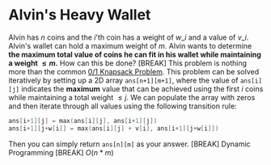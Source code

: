 # Alvin's Heavy Wallet
Alvin has $n$ coins and the $i$'th coin has a weight of $w\_i$ and a value of $v\_i$. Alvin's wallet can hold a maximum weight of $m$. Alvin wants to determine **the maximum total value of coins he can fit in his wallet while maintaining a weight $\le m$.** How can this be done?
[BREAK]
This problem is nothing more than the common [0/1 Knapsack Problem](https://www.geeksforgeeks.org/0-1-knapsack-problem-dp-10/). This problem can be solved iteratively by setting up a 2D array `ans[n+1][m+1]`, where the value of `ans[i][j]` indicates the **maximum** value that can be achieved using the first $i$ coins while maintaining a total weight $\le j$. We can populate the array with zeros and then iterate through all values using the following transition rule: 
```cpp
ans[i+1][j] = max(ans[i][j], ans[i+1][j])
ans[i+1][j+w[i]] = max(ans[i][j] + v[i], ans[i+1][j+w[i]])
```
Then you can simply return `ans[n][m]` as your answer.
[BREAK]
Dynamic Programming
[BREAK]
$O(n*m)$